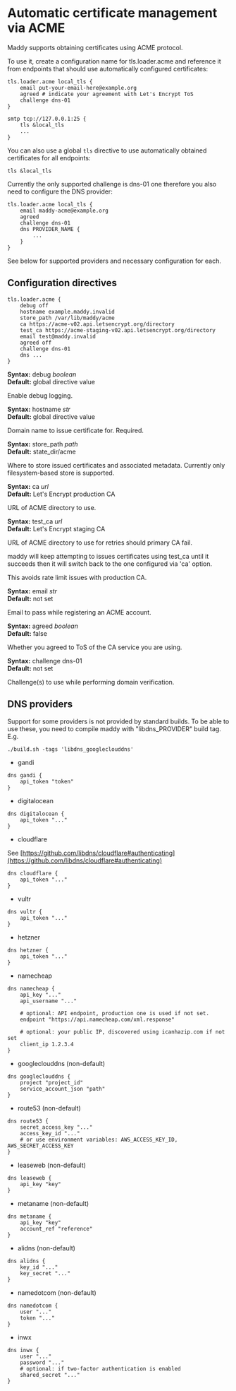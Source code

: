 # Automatic certificate management via ACME

Maddy supports obtaining certificates using ACME protocol.

To use it, create a configuration name for tls.loader.acme
and reference it from endpoints that should use automatically
configured certificates:
```
tls.loader.acme local_tls {
    email put-your-email-here@example.org
    agreed # indicate your agreement with Let's Encrypt ToS
    challenge dns-01
}

smtp tcp://127.0.0.1:25 {
    tls &local_tls
    ...
}
```
You can also use a global `tls` directive to use automatically
obtained certificates for all endpoints:
```
tls &local_tls
```

Currently the only supported challenge is dns-01 one therefore
you also need to configure the DNS provider:
```
tls.loader.acme local_tls {
    email maddy-acme@example.org
    agreed
    challenge dns-01
    dns PROVIDER_NAME {
        ...
    }
}
```
See below for supported providers and necessary configuration
for each.

## Configuration directives

```
tls.loader.acme {
    debug off
    hostname example.maddy.invalid
    store_path /var/lib/maddy/acme
    ca https://acme-v02.api.letsencrypt.org/directory
    test_ca https://acme-staging-v02.api.letsencrypt.org/directory
    email test@maddy.invalid
    agreed off
    challenge dns-01
    dns ...
}
```

**Syntax:** debug _boolean_ <br>
**Default:** global directive value

Enable debug logging.

**Syntax:** hostname _str_ <br>
**Default:** global directive value

Domain name to issue certificate for. Required.

**Syntax:** store\_path _path_ <br>
**Default:** state\_dir/acme

Where to store issued certificates and associated metadata.
Currently only filesystem-based store is supported.

**Syntax:** ca _url_ <br>
**Default:** Let's Encrypt production CA

URL of ACME directory to use.

**Syntax:** test\_ca _url_ <br>
**Default:** Let's Encrypt staging CA

URL of ACME directory to use for retries should
primary CA fail.

maddy will keep attempting to issues certificates
using test\_ca until it succeeds then it will switch
back to the one configured via 'ca' option.

This avoids rate limit issues with production CA.

**Syntax:** email _str_ <br>
**Default:** not set

Email to pass while registering an ACME account.

**Syntax:** agreed _boolean_ <br>
**Default:** false

Whether you agreed to ToS of the CA service you are using.

**Syntax:** challenge dns-01 <br>
**Default:** not set

Challenge(s) to use while performing domain verification.

## DNS providers

Support for some providers is not provided by standard builds.
To be able to use these, you need to compile maddy
with "libdns\_PROVIDER" build tag.
E.g.
```
./build.sh -tags 'libdns_googleclouddns'
```

- gandi

```
dns gandi {
    api_token "token"
}
```

- digitalocean

```
dns digitalocean {
    api_token "..."
}
```

- cloudflare

See [https://github.com/libdns/cloudflare#authenticating](https://github.com/libdns/cloudflare#authenticating)

```
dns cloudflare {
    api_token "..."
}
```

- vultr

```
dns vultr {
    api_token "..."
}
```

- hetzner

```
dns hetzner {
    api_token "..."
}
```

- namecheap

```
dns namecheap {
    api_key "..."
    api_username "..."

    # optional: API endpoint, production one is used if not set.
    endpoint "https://api.namecheap.com/xml.response"

    # optional: your public IP, discovered using icanhazip.com if not set
    client_ip 1.2.3.4
}
```

- googleclouddns (non-default)

```
dns googleclouddns {
    project "project_id"
    service_account_json "path"
}
```

- route53 (non-default)

```
dns route53 {
    secret_access_key "..."
    access_key_id "..."
    # or use environment variables: AWS_ACCESS_KEY_ID, AWS_SECRET_ACCESS_KEY
}
```

- leaseweb (non-default)

```
dns leaseweb {
    api_key "key"
}
```

- metaname (non-default)

```
dns metaname {
    api_key "key"
    account_ref "reference"
}
```

- alidns (non-default)

```
dns alidns {
    key_id "..."
    key_secret "..."
}
```

- namedotcom (non-default)

```
dns namedotcom {
    user "..."
    token "..."
}
```

- inwx

```
dns inwx {
    user "..."
    password "..."
    # optional: if two-factor authentication is enabled
    shared_secret "..."
}
```
